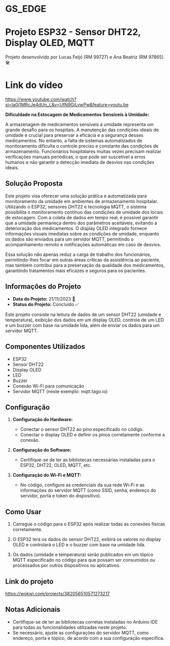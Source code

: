# GS_EDGE

# Projeto ESP32 - Sensor DHT22, Display OLED, MQTT

Projeto desenvolvido por Lucas Feijó (RM 99727) e Ana Beatriz (RM 97865). 🛠️

# Link do vídeo
https://www.youtube.com/watch?si=la0j1MRcJe4dUn_L&v=UfN9GjLvwPw&feature=youtu.be

**Dificuldade na Estocagem de Medicamentos Sensíveis à Umidade:**

A armazenagem de medicamentos sensíveis à umidade representa um grande desafio para os hospitais. A manutenção das condições ideais de umidade é crucial para preservar a eficácia e a segurança desses medicamentos. No entanto, a falta de sistemas automatizados de monitoramento dificulta o controle preciso e constante das condições de armazenamento. Funcionários hospitalares muitas vezes precisam realizar verificações manuais periódicas, o que pode ser suscetível a erros humanos e não garantir a detecção imediata de desvios nas condições ideais.

## Solução Proposta

Este projeto visa oferecer uma solução prática e automatizada para monitoramento da umidade em ambientes de armazenamento hospitalar. Utilizando o ESP32, sensores DHT22 e tecnologia MQTT, o sistema possibilita o monitoramento contínuo das condições de umidade dos locais de estocagem. Com a coleta de dados em tempo real, é possível garantir que a umidade permaneça dentro dos parâmetros aceitáveis, evitando a deterioração dos medicamentos. O display OLED integrado fornece informações visuais imediatas sobre as condições de umidade, enquanto os dados são enviados para um servidor MQTT, permitindo o acompanhamento remoto e notificações automáticas em caso de desvios.

Essa solução não apenas reduz a carga de trabalho dos funcionários, permitindo-lhes focar em outras áreas críticas da assistência ao paciente, mas também contribui para a preservação da qualidade dos medicamentos, garantindo tratamentos mais eficazes e seguros para os pacientes.

## Informações do Projeto

- **Data do Projeto:** 21/11/2023 📅
- **Status do Projeto:** Concluído ✅

Este projeto consiste na leitura de dados de um sensor DHT22 (umidade e temperatura), exibição dos dados em um display OLED, controle de um LED e um buzzer com base na umidade lida, além de enviar os dados para um servidor MQTT.

## Componentes Utilizados

- ESP32
- Sensor DHT22
- Display OLED
- LED
- Buzzer
- Conexão Wi-Fi para comunicação
- Servidor MQTT (neste exemplo: mqtt.tago.io)

## Configuração

1. **Configuração do Hardware:**
   - Conectar o sensor DHT22 ao pino especificado no código.
   - Conectar o display OLED e definir os pinos corretamente conforme a conexão.

2. **Configuração do Software:**
   - Certifique-se de ter as bibliotecas necessárias instaladas para o ESP32, DHT22, OLED, MQTT, etc.

3. **Configuração do Wi-Fi e MQTT:**
   - No código, configure as credenciais da sua rede Wi-Fi e as informações do servidor MQTT (como SSID, senha, endereço do servidor, porta e token do dispositivo).

## Como Usar

1. Carregue o código para o ESP32 após realizar todas as conexões físicas corretamente.

2. O ESP32 lerá os dados do sensor DHT22, exibirá os valores no display OLED e controlará o LED e o buzzer com base na umidade lida.

3. Os dados (umidade e temperatura) serão publicados em um tópico MQTT especificado no código para que possam ser consumidos ou processados por outros dispositivos ou aplicativos.

## Link do projeto
https://wokwi.com/projects/382056510571273217

## Notas Adicionais

- Certifique-se de ter as bibliotecas corretas instaladas no Arduino IDE para todas as funcionalidades utilizadas neste projeto.
- Se necessário, ajuste as configurações do servidor MQTT, como endereço, porta e tópico, de acordo com a sua configuração específica.
